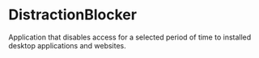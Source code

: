 # DistractionBlocker
Application that disables access for a selected period of time to installed desktop applications and websites. 
